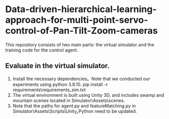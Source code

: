 # Data-driven-hierarchical-learning-approach-for-multi-point-servo-control-of-Pan-Tilt-Zoom-cameras
This repository consists of two main parts: the virtual simulator and the training code for the control agent.
## Evaluate in the virtual simulator.
1. Install the necessary dependencies。Note that we conducted our experiments using python 3.8.10.
   pip install -r requirements\requirements_sim.txt
2. The virtual environment is built using Unity 3D, and includes swamp and mountain scenes located in Simulator\Assets\scenes.
3. Note that the paths for agent.py and featureMatching.py in Simulator\Assets\Scripts\Unity_Python need to be updated.
